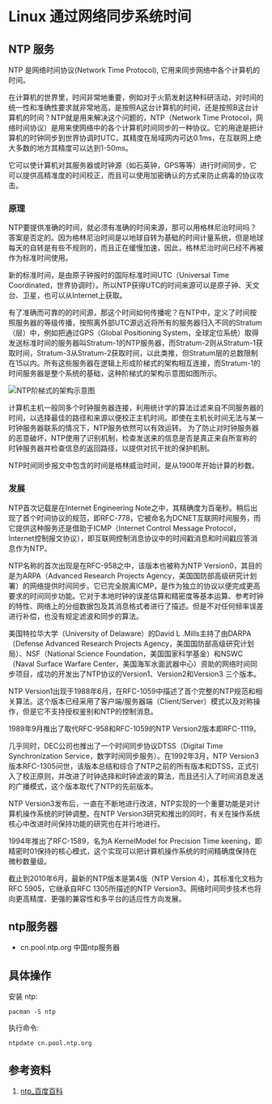 # Linux 通过网络同步系统时间

## NTP 服务

NTP 是网络时间协议(Network Time Protocol), 它用来同步网络中各个计算机的时间。

在计算机的世界里，时间非常地重要，例如对于火箭发射这种科研活动，对时间的统一性和准确性要求就非常地高，是按照A这台计算机的时间，还是按照B这台计算机的时间？NTP就是用来解决这个问题的，NTP（Network Time Protocol，网络时间协议）是用来使网络中的各个计算机时间同步的一种协议。它的用途是把计算机的时钟同步到世界协调时UTC，其精度在局域网内可达0.1ms，在互联网上绝大多数的地方其精度可以达到1-50ms。

它可以使计算机对其服务器或时钟源（如石英钟，GPS等等）进行时间同步，它可以提供高精准度的时间校正，而且可以使用加密确认的方式来防止病毒的协议攻击。

### 原理

NTP要提供准确的时间，就必须有准确的时间来源，那可以用格林尼治时间吗？答案是否定的。因为格林尼治时间是以地球自转为基础的时间计量系统，但是地球每天的自转是有些不规则的，而且正在缓慢加速，因此，格林尼治时间已经不再被作为标准时间使用。

新的标准时间，是由原子钟报时的国际标准时间UTC（Universal Time Coordinated，世界协调时）。所以NTP获得UTC的时间来源可以是原子钟、天文台、卫星，也可以从Internet上获取。

有了准确而可靠的的时间源，那这个时间如何传播呢？在NTP中，定义了时间按照服务器的等级传播，按照离外部UTC源远近将所有的服务器归入不同的Stratum（层）中，例如把通过GPS（Global Positioning System，全球定位系统）取得发送标准时间的服务器叫Stratum-1的NTP服务器，而Stratum-2则从Stratum-1获取时间，Stratum-3从Stratum-2获取时间，以此类推，但Stratum层的总数限制在15以内。所有这些服务器在逻辑上形成阶梯式的架构相互连接，而Stratum-1的时间服务器是整个系统的基础，这种阶梯式的架构示意图如图所示。

![NTP阶梯式的架构示意图](https://gss2.bdstatic.com/9fo3dSag_xI4khGkpoWK1HF6hhy/baike/s%3D220/sign=62efb143a4efce1bee2bcfc89f51f3e8/d0c8a786c9177f3e95090eb873cf3bc79f3d5642.jpg)


计算机主机一般同多个时钟服务器连接，利用统计学的算法过滤来自不同服务器的时间，以选择最佳的路径和来源以便校正主机时间。即使在主机长时间无法与某一时钟服务器联系的情况下，NTP服务依然可以有效运转。
为了防止对时钟服务器的恶意破坏，NTP使用了识别机制，检查发送来的信息是否是真正来自所宣称的时钟服务器并检查信息的返回路径，以提供对抗干扰的保护机制。

NTP时间同步报文中包含的时间是格林威治时间，是从1900年开始计算的秒数。

### 发展

NTP首次记载是在Internet Engineering Note之中，其精确度为百毫秒。稍后出现了首个时间协议的规范，即RFC-778，它被命名为DCNET互联网时间服务，而它提供这种服务还是借助于ICMP（Internet Control Message Protocol，Internet控制报文协议），即互联网控制消息协议中的时间戳消息和时间戳应答消息作为NTP。

NTP名称的首次出现是在RFC-958之中，该版本也被称为NTP Version0，其目的是为ARPA（Advanced Research Projects Agency，美国国防部高级研究计划署）的网络提供时间同步。它已完全脱离ICMP，是作为独立的协议以便完成更高要求的时间同步功能。它对于本地时钟的误差估算和精密度等基本运算、参考时钟的特性、网络上的分组数据包及其消息格式者进行了描述。但是不对任何频率误差进行补偿，也没有规定滤波和同步的算法。

美国特拉华大学（University of Delaware）的David L .Mills主持了由DARPA（Defense Advanced Research Projects Agency，美国国防部高级研究计划局）、NSF（National Science Foundation，美国国家科学基金）和NSWC（Naval Surface Warfare Center，美国海军水面武器中心）资助的网络时间同步项目，成功的开发出了NTP协议的Version1、Version2和Version3 三个版本。

NTP Version1出现于1988年6月，在RFC-1059中描述了首个完整的NTP规范和相关算法。这个版本已经采用了客户端/服务器端（Client/Server）模式以及对称操作，但是它不支持授权鉴别和NTP的控制消息。

1989年9月推出了取代RFC-958和RFC-1059的NTP Version2版本即RFC-1119。

几乎同时，DEC公司也推出了一个时间同步协议DTSS（Digital Time Synchronization Service，数字时间同步服务）。在1992年3月，NTP Version3版本RFC-1305问世，该版本总结和综合了NTP之前的所有版本和DTSS，正式引入了校正原则，并改进了时钟选择和时钟滤波的算法，而且还引入了时间消息发送的广播模式，这个版本取代了NTP的先前版本。

NTP Version3发布后，一直在不断地进行改进，NTP实现的一个重要功能是对计算机操作系统的时钟调整。在NTP Version3研究和推出的同时，有关在操作系统核心中改进时间保持功能的研究也在并行地进行。

1994年推出了RFC-1589，名为A KernelModel for Precision Time keening，即精密时01保持的核心模式，这个实现可以把计算机操作系统的时间精确度保持在微秒数量级。

截止到2010年6月，最新的NTP版本是第4版（NTP Version 4），其标准化文档为RFC 5905，它继承自RFC 1305所描述的NTP Version3。网络时间同步技术也将向更高精度、更强的兼容性和多平台的适应性方向发展。


## ntp服务器

- cn.pool.ntp.org 中国ntp服务器

## 具体操作

安装 ntp:

    pacman -S ntp

执行命令:

    ntpdate cn.pool.ntp.org


## 参考资料

1. [ntp_百度百科](https://baike.baidu.com/item/NTP/1100433)